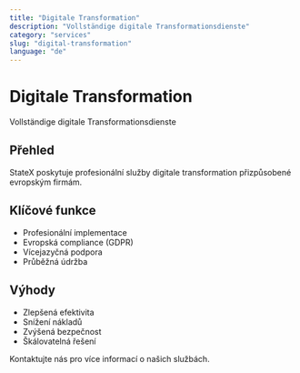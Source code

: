 ```yaml
---
title: "Digitale Transformation"
description: "Vollständige digitale Transformationsdienste"
category: "services"
slug: "digital-transformation"
language: "de"
---
```


# Digitale Transformation

Vollständige digitale Transformationsdienste

## Přehled

StateX poskytuje profesionální služby digitale transformation přizpůsobené evropským firmám.

## Klíčové funkce

- Profesionální implementace
- Evropská compliance (GDPR)
- Vícejazyčná podpora
- Průběžná údržba

## Výhody

- Zlepšená efektivita
- Snížení nákladů
- Zvýšená bezpečnost
- Škálovatelná řešení

Kontaktujte nás pro více informací o našich službách.